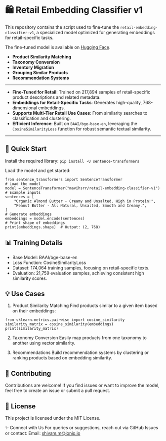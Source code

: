 # 🛍️ Retail Embedding Classifier v1

This repository contains the script used to fine-tune the `retail-embedding-classifier-v1`, a specialized model optimized for generating embeddings for retail-specific tasks. 

The fine-tuned model is available on [Hugging Face](https://huggingface.co/mavihsrr/retail-embedding-classifier-v1).

- **Product Similarity Matching**
- **Taxonomy Conversion**
- **Inventory Migration**
- **Grouping Similar Products**
- **Recommendation Systems**

---
- **Fine-Tuned for Retail**: Trained on 217,894 samples of retail-specific product descriptions and related metadata.
- **Embeddings for Retail-Specific Tasks**: Generates high-quality, 768-dimensional embeddings.
- **Supports Multi-Tier Retail Use Cases**: From similarity searches to classification and clustering.
- **Efficient Inference**: Built on `BAAI/bge-base-en`, leveraging the `CosineSimilarityLoss` function for robust semantic textual similarity.
---
## 🚀 Quick Start

Install the required library:
```pip install -U sentence-transformers```

Load the model and get started:
```
from sentence_transformers import SentenceTransformer
# Load the model
model = SentenceTransformer("mavihsrr/retail-embedding-classifier-v1")
# Example inputs
sentences = [
    "Organic Almond Butter - Creamy and Unsalted. High in Protein!",
    "Peanut Butter - All Natural, Unsalted, Smooth and Creamy.",
]
# Generate embeddings
embeddings = model.encode(sentences)
# Print shape of embeddings
print(embeddings.shape)  # Output: (2, 768)
```

## 📊 Training Details
- Base Model: BAAI/bge-base-en
- Loss Function: CosineSimilarityLoss
- Dataset: 174,064 training samples, focusing on retail-specific texts.
- Evaluation: 21,759 evaluation samples, achieving consistent high similarity scores.

## 💡 Use Cases
1. Product Similarity Matching
Find products similar to a given item based on their embeddings:
```
from sklearn.metrics.pairwise import cosine_similarity
similarity_matrix = cosine_similarity(embeddings)
print(similarity_matrix)
```
2. Taxonomy Conversion
Easily map products from one taxonomy to another using vector similarity.

3. Recommendations
Build recommendation systems by clustering or ranking products based on embedding similarity.

## 🤝 Contributing
Contributions are welcome! If you find issues or want to improve the model, feel free to create an issue or submit a pull request.

## 📄 License
This project is licensed under the MIT License.

✨ Connect with Us
For queries or suggestions, reach out via GitHub Issues or contact:
Email: shivam.m@ionio.io

